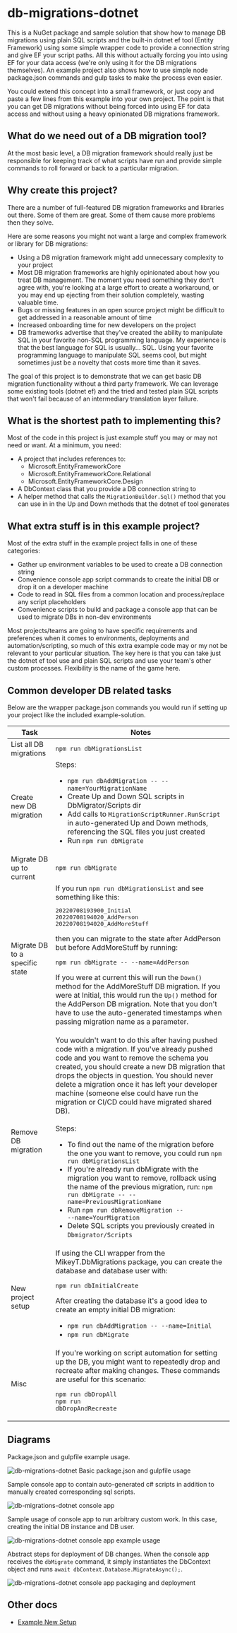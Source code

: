 # db-migrations-dotnet

This is a NuGet package and sample solution that show how to manage DB migrations using plain SQL scripts and the built-in dotnet ef tool (Entity Framework) using some simple wrapper code to provide a connection string and give EF your script paths. All this without actually forcing you into using EF for your data access (we're only using it for the DB migrations themselves). An example project also shows how to use simple node package.json commands and gulp tasks to make the process even easier.

You could extend this concept into a small framework, or just copy and paste a few lines from this example into your own project. The point is that you can get DB migrations without being forced into using EF for data access and without using a heavy opinionated DB migrations framework.

## What do we need out of a DB migration tool?

At the most basic level, a DB migration framework should really just be responsible for keeping track of what scripts have run and provide simple commands to roll forward or back to a particular migration.

## Why create this project?

There are a number of full-featured DB migration frameworks and libraries out there. Some of them are great. Some of them cause more problems then they solve.

Here are some reasons you might not want a large and complex framework or library for DB migrations:

- Using a DB migration framework might add unnecessary complexity to your project
- Most DB migration frameworks are highly opinionated about how you treat DB management. The moment you need something they don't agree with, you're looking at a large effort to create a workaround, or you may end up ejecting from their solution completely, wasting valuable time.
- Bugs or missing features in an open source project might be difficult to get addressed in a reasonable amount of time
- Increased onboarding time for new developers on the project
- DB frameworks advertise that they've created the ability to manipulate SQL in your favorite non-SQL programming language. My experience is that the best language for SQL is usually... SQL. Using your favorite programming language to manipulate SQL seems cool, but might sometimes just be a novelty that costs more time than it saves.

The goal of this project is to demonstrate that we can get basic DB migration functionality without a third party framework. We can leverage some existing tools (dotnet ef) and the tried and tested plain SQL scripts that won't fail because of an intermediary translation layer failure.

## What is the shortest path to implementing this?

Most of the code in this project is just example stuff you may or may not need or want. At a minimum, you need:

- A project that includes references to:
  - Microsoft.EntityFrameworkCore
  - Microsoft.EntityFrameworkCore.Relational
  - Microsoft.EntityFrameworkCore.Design
- A DbContext class that you provide a DB connection string to
- A helper method that calls the `MigrationBuilder.Sql()` method that you can use in in the Up and Down methods that the dotnet ef tool generates

## What extra stuff is in this example project?

Most of the extra stuff in the example project falls in one of these categories:
- Gather up environment variables to be used to create a DB connection string
- Convenience console app script commands to create the initial DB or drop it on a developer machine
- Code to read in SQL files from a common location and process/replace any script placeholders
- Convenience scripts to build and package a console app that can be used to migrate DBs in non-dev environments

Most projects/teams are going to have specific requirements and preferences when it comes to environments, deployments and automation/scripting, so much of this extra example code may or my not be relevant to your particular situation. The key here is that you can take just the dotnet ef tool use and plain SQL scripts and use your team's other custom processes. Flexibility is the name of the game here.

## Common developer DB related tasks

Below are the wrapper package.json commands you would run if setting up your project like the included example-solution.

<table>
<thead>
<th>Task</th>
<th>Notes</th>
</thead>
<tbody>

<tr>
<td>List all DB migrations</td>
<td>
<code>npm run dbMigrationsList</code>
</td>
</tr>

<tr>
<td>Create new DB migration</td>
<td>
Steps:

- <code>npm run dbAddMigration -- --name=YourMigrationName</code>
- Create Up and Down SQL scripts in DbMigrator/Scripts dir
- Add calls to <code>MigrationScriptRunner.RunScript</code> in auto-generated Up and Down methods, referencing the SQL files you just created
- Run <code>npm run dbMigrate</code>
</td>
</tr>

<tr>
<td>Migrate DB up to current</td>
<td>
<code>npm run dbMigrate</code>
</td>
</tr>

<tr>
<td>Migrate DB to a specific state</td>
<td>
If you run <code>npm run dbMigrationsList</code> and see something like this:

<pre>
20220708193900_Initial
20220708194020_AddPerson
20220708194020_AddMoreStuff
</pre>


then you can migrate to the state after AddPerson but before AddMoreStuff by running:

<code>npm run dbMigrate -- --name=AddPerson</code>

If you were at current this will run the <code>Down()</code> method for the AddMoreStuff DB migration. If you were at Initial, this would run the <code>Up()</code> method for the AddPerson DB migration. Note that you don't have to use the auto-generated timestamps when passing migration name as a parameter.
</td>
</tr>

<tr>
<td>Remove DB migration</td>
<td>
You wouldn't want to do this after having pushed code with a migration. If you've already pushed code and you want to remove the schema you created, you should create a new DB migration that drops the objects in question. You should never delete a migration once it has left your developer machine (someone else could have run the migration or CI/CD could have migrated shared DB).<br/><br/>
Steps:

- To find out the name of the migration before the one you want to remove, you could run <code>npm run dbMigrationsList</code><br/>
- If you're already run dbMigrate with the migration you want to remove, rollback using the name of the previous migration, run: <code>npm run dbMigrate -- --name=PreviousMigrationName</code><br/>
- Run <code>npm run dbRemoveMigration -- --name=YourMigration</code><br/>
- Delete SQL scripts you previously created in <code>Dbmigrator/Scripts</code>
</td>
</tr>

<tr>
<td>New project setup</td>
<td>
If using the CLI wrapper from the MikeyT.DbMigrations package, you can create the database and database user with:

<code>npm run dbInitialCreate</code>

After creating the database it's a good idea to create an empty initial DB migration:

- <code>npm run dbAddMigration -- --name=Initial</code><br/>
- <code>npm run dbMigrate</code>
</td>
</tr>

<tr>
<td>Misc</td>
<td>
If you're working on script automation for setting up the DB, you might want to repeatedly drop and recreate after making changes. These commands are useful for this scenario:

<code>npm run dbDropAll</code><br/>
<code>npm run dbDropAndRecreate</code>
</td>
</tr>

</tbody>
</table>

## Diagrams

Package.json and gulpfile example usage.

![db-migrations-dotnet Basic package.json and gulpfile usage](./docs/db-migrations-dotnet-basic-gulpfile-usage.drawio.png "db-migrations-dotnet basic package.json and gulpfile usage")

Sample console app to contain auto-generated c# scripts in addition to manually created corresponding sql scripts.

![db-migrations-dotnet console app](./docs/db-migrations-dotnet-console-app.drawio.png "db-migrations-dotnet console app")

Sample usage of console app to run arbitrary custom work. In this case, creating the initial DB instance and DB user.

![db-migrations-dotnet console app example usage](./docs/db-migrations-dotnet-console-app-example.drawio.png "db-migrations-dotnet console app example usage")

Abstract steps for deployment of DB changes. When the console app receives the `dbMigrate` command, it simply instantiates the DbContext object and runs `await dbContext.Database.MigrateAsync();`.

![db-migrations-dotnet console app packaging and deployment](./docs/db-migrations-dotnet-package-and-deploy.drawio.png "db-migrations-dotnet console app packaging and deployment")

## Other docs

- [Example New Setup](./docs/ExampleNewSetup.md)
